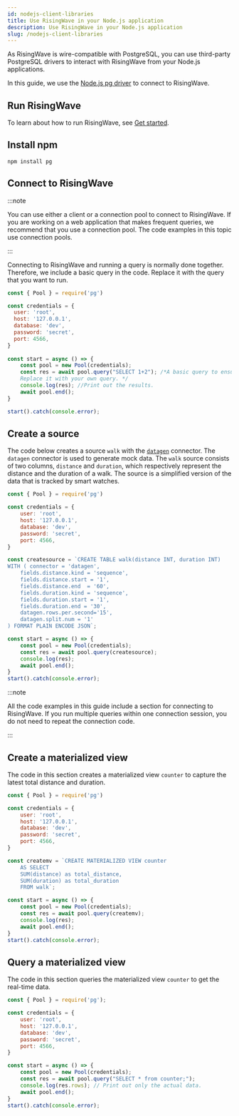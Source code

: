 ```yaml
---
id: nodejs-client-libraries
title: Use RisingWave in your Node.js application
description: Use RisingWave in your Node.js application
slug: /nodejs-client-libraries
---
```

<head>
  <link rel="canonical" href="https://docs.risingwave.com/docs/current/nodejs-client-libraries/" />
</head>

As RisingWave is wire-compatible with PostgreSQL, you can use third-party PostgreSQL drivers to interact with RisingWave from your Node.js applications.

In this guide, we use the [Node.js pg driver](https://www.npmjs.com/package/pg) to connect to RisingWave.


## Run RisingWave

To learn about how to run RisingWave, see [Get started](/get-started.md).

## Install npm

```shell
npm install pg
```

## Connect to RisingWave

:::note

You can use either a client or a connection pool to connect to RisingWave. If you are working on a web application that makes frequent queries, we recommend that you use a connection pool. The code examples in this topic use connection pools.

:::

Connecting to RisingWave and running a query is normally done together. Therefore, we include a basic query in the code. Replace it with the query that you want to run.

```js
const { Pool } = require('pg')

const credentials = {
  user: 'root',
  host: '127.0.0.1',
  database: 'dev',
  password: 'secret',
  port: 4566,
}
 
const start = async () => {
    const pool = new Pool(credentials);
    const res = await pool.query("SELECT 1+2"); /*A basic query to ensure the connection is successful. 
    Replace it with your own query. */
    console.log(res); //Print out the results.
    await pool.end();
}

start().catch(console.error);
```

## Create a source

The code below creates a source `walk` with the [`datagen`](/create-source/create-source-datagen.md) connector. The `datagen` connector is used to generate mock data. The `walk` source consists of two columns, `distance` and `duration`, which respectively represent the distance and the duration of a walk. The source is a simplified version of the data that is tracked by smart watches.

```js
const { Pool } = require('pg')

const credentials = {
    user: 'root',
    host: '127.0.0.1',
    database: 'dev',
    password: 'secret',
    port: 4566,
}

const createsource = `CREATE TABLE walk(distance INT, duration INT)
WITH ( connector = 'datagen',
    fields.distance.kind = 'sequence',
    fields.distance.start = '1',
    fields.distance.end  = '60',
    fields.duration.kind = 'sequence',
    fields.duration.start = '1',
    fields.duration.end = '30',
    datagen.rows.per.second='15',
    datagen.split.num = '1'
) FORMAT PLAIN ENCODE JSON`;

const start = async () => {
    const pool = new Pool(credentials);
    const res = await pool.query(createsource);
    console.log(res);
    await pool.end();
}
start().catch(console.error);
```

:::note

All the code examples in this guide include a section for connecting to RisingWave. If you run multiple queries within one connection session, you do not need to repeat the connection code.

:::


## Create a materialized view

The code in this section creates a materialized view `counter` to capture the latest total distance and duration.

```js
const { Pool } = require('pg')

const credentials = {
    user: 'root',
    host: '127.0.0.1',
    database: 'dev',
    password: 'secret',
    port: 4566,
}

const createmv = `CREATE MATERIALIZED VIEW counter
    AS SELECT
    SUM(distance) as total_distance,
    SUM(duration) as total_duration
    FROM walk`;

const start = async () => {
    const pool = new Pool(credentials);
    const res = await pool.query(createmv);
    console.log(res);
    await pool.end();
}
start().catch(console.error);
```

## Query a materialized view

The code in this section queries the materialized view `counter` to get the real-time data.

```js
const { Pool } = require('pg');

const credentials = {
    user: 'root',
    host: '127.0.0.1',
    database: 'dev',
    password: 'secret',
    port: 4566,
}

const start = async () => {
    const pool = new Pool(credentials);
    const res = await pool.query("SELECT * from counter;");
    console.log(res.rows); // Print out only the actual data.
    await pool.end();
}
start().catch(console.error);
```
